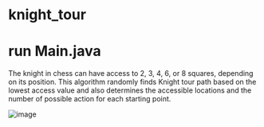 # knight_tour
# run Main.java

The knight in chess can have access to 2, 3, 4, 6, or 8 squares, depending on its position.
This algorithm randomly finds Knight tour path based on the lowest access value and also determines the accessible locations and the number of possible action for each starting point.

![image](https://github.com/user-attachments/assets/a5e5ba51-c299-4a30-b097-644fcd922103)
